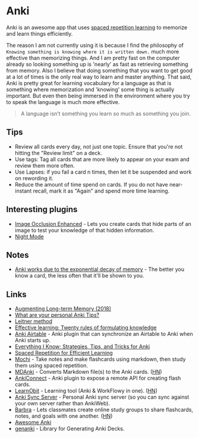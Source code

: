 # Anki

Anki is an awesome app that uses [spaced repetition learning](http://en.wikipedia.org/wiki/Spaced_repetition) to memorize and learn things efficiently.

The reason I am not currently using it is because I find the philosophy of `Knowing something is knowing where it is written down.` much more effective than memorizing things. And I am pretty fast on the computer already so looking something up is 'nearly' as fast as retrieving something from memory. Also I believe that doing something that you want to get good at a lot of times is the only real way to learn and master anything. That said, Anki is pretty great for learning vocabulary for a language as that is something where memorization and 'knowing' some thing is actually important. But even then being immersed in the environment where you try to speak the language is much more effective.

> A language isn’t something you learn so much as something you join.

## Tips

* Review all cards every day, not just one topic. Ensure that you're not hitting the "Review limit" on a deck.
* Use tags: Tag all cards that are more likely to appear on your exam and review them more often.
* Use Lapses: if you fail a card n times, then let it be suspended and work on rewording it.
* Reduce the amount of time spend on cards. If you do not have near-instant recall, mark it as "Again" and spend more time learning.

## Interesting plugins

* [Image Occlusion Enhanced](https://ankiweb.net/shared/info/1111933094) - Lets you create cards that hide parts of an image to test your knowledge of that hidden information.
* [Night Mode](https://github.com/krassowski/Anki-Night-Mode)

## Notes

* [Anki works due to the exponential decay of memory](https://www.reddit.com/r/Anki/comments/75bzzc/anki_overwhelms_me/) - The better you know a card, the less often that it'll be shown to you.

## Links

* [Augmenting Long-term Memory \(2018\)](http://augmentingcognition.com/ltm.html)
* [What are your personal Anki Tips?](https://www.reddit.com/r/Anki/comments/6npee3/what_are_your_personal_anki_tips/)
* [Leitner method](https://drive.google.com/file/d/0BzlHy07nfEjOQ2hXWjU3LWpDdmc/view)
* [Effective learning: Twenty rules of formulating knowledge](https://www.supermemo.com/en/articles/20rules)
* [Anki Airtable](https://github.com/sirupsen/anki-airtable) - Anki plugin that can synchronize an Airtable to Anki when Anki starts up.
* [Everything I Know: Strategies, Tips, and Tricks for Anki](https://senrigan.io/blog/everything-i-know-strategies-tips-and-tricks-for-spaced-repetition-anki)
* [Spaced Repetition for Efficient Learning](https://www.gwern.net/Spaced-repetition)
* [Mochi](https://mochi.cards/) - Take notes and make flashcards using markdown, then study them using spaced repetition.
* [MDAnki](https://github.com/ashlinchak/mdanki) - Converts Markdown file\(s\) to the Anki cards. \([HN](https://news.ycombinator.com/item?id=22385408)\)
* [AnkiConnect](https://github.com/FooSoft/anki-connect) - Anki plugin to expose a remote API for creating flash cards.
* [LearnObit](https://learnobit-36a54.web.app/) - Learning tool \(Anki & WorkFlowy in one\). \([HN](https://news.ycombinator.com/item?id=22823320)\)
* [Anki Sync Server](https://github.com/ankicommunity/anki-sync-server) - Personal Anki sync server \(so you can sync against your own server rather than AnkiWeb\).
* [Barbra](https://barbra.io/) - Lets classmates create online study groups to share flashcards, notes, and goals with one another. \([HN](https://news.ycombinator.com/item?id=22943075)\)
* [Awesome Anki](https://github.com/tianshanghong/awesome-anki)
* [genanki](https://github.com/kerrickstaley/genanki) - Library for Generating Anki Decks.

